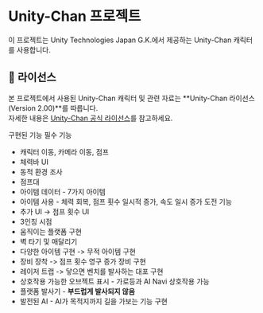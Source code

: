 # Unity-Chan 프로젝트

이 프로젝트는 Unity Technologies Japan G.K.에서 제공하는 Unity-Chan 캐릭터를 사용합니다.

## 📜 라이선스
본 프로젝트에서 사용된 Unity-Chan 캐릭터 및 관련 자료는 **Unity-Chan 라이선스 (Version 2.00)**를 따릅니다.  
자세한 내용은 [Unity-Chan 공식 라이선스](http://unity-chan.com/)를 참고하세요.


구현된 기능
필수 기능
  - 캐릭터 이동, 카메라 이동, 점프
  - 체력바 UI
  - 동적 환경 조사
  - 점프대
  - 아이템 데이터 - 7가지 아이템
  - 아이템 사용 - 체력 회복, 점프 횟수 일시적 증가, 속도 일시 증가
도전 기능
  - 추가 UI -> 점프 횟수 UI
  - 3인칭 시점 
  - 움직이는 플랫폼 구현
  - 벽 타기 및 매달리기
  - 다양한 아이템 구현 -> 무적 아이템 구현
  - 장비 장착 -> 점프 횟수 영구 증가 장비 구현
  - 레이저 트랩 -> 닿으면 벤치를 발사하는 대포 구현
  - 상호작용 가능한 오브젝트 표시 - 가로등과 AI Navi 상호작용 가능
  - 플랫폼 발사기 - **부드럽게 발사되지 않음**
  - 발전된 AI  - AI가 목적지까지 길을 가보는 기능 구현

  
